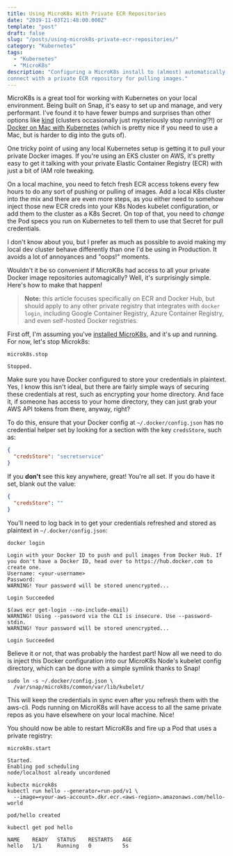 ```yaml
---
title: Using MicroK8s With Private ECR Repositories
date: "2019-11-03T21:48:00.000Z"
template: "post"
draft: false
slug: "/posts/using-microk8s-private-ecr-repositories/"
category: "Kubernetes"
tags:
  - "Kubernetes"
  - "MicroK8s"
description: "Configuring a MicroK8s install to (almost) automatically
connect with a private ECR repository for pulling images."
---
```

MicroK8s is a great tool for working with Kubernetes on your local environment.
Being built on Snap, it's easy to set up and manage, and very performant. I've found it to have fewer
bumps and surprises than other options like [kind](https://kind.sigs.k8s.io/)
(clusters occasionally just mysteriously stop running!?!) or
[Docker on Mac with Kubernetes](https://www.docker.com/blog/docker-mac-kubernetes/)
(which is pretty nice if you need to use a Mac, but is harder to dig
into the guts of).

One tricky point of using any local Kubernetes setup is getting it to pull your
private Docker images. If you're using an EKS cluster on AWS, it's pretty easy to get it
talking with your private Elastic Container Registry (ECR) with just a bit of IAM role tweaking.

On a local machine, you need to fetch fresh ECR access tokens every few hours to do any
sort of pushing or pulling of images. Add a local K8s cluster into the mix and
there are even more steps, as you either need
to somehow inject those new ECR creds into your K8s Nodes kubelet configuration, or add
them to the cluster as a K8s Secret. On top of that, you need to *change* the Pod
specs you run on Kubernetes to tell them to use that Secret for pull credentials.

I don't know about you, but I prefer as much as possible to avoid making my
local dev cluster behave differently than
one I'd be using in Production. It avoids a lot of annoyances and "oops!" moments.

Wouldn't it be so convenient if MicroK8s had access to all your private Docker image
repositories automagically? Well, it's surprisingly simple. Here's how to
make that happen!

> **Note:** this article focuses specifically on ECR and Docker Hub, but should apply
to any other private registry that integrates with `docker login`, including
Google Container Registry, Azure Container Registry, and even self-hosted Docker registries.

First off, I'm assuming you've [installed MicroK8s](https://microk8s.io/docs/),
and it's up and running. For now, let's stop Microk8s:

```bash{outputLines: 2-3}
microk8s.stop

Stopped.
```

Make sure you have Docker configured to store your credentials in plaintext. Yes,
I know this isn't ideal, but there are fairly simple ways of securing these credentials
at rest, such as encrypting your home directory. And face it, if someone has access
to your home directory, they can just grab your AWS API tokens from there, anyway, right?

To do this, ensure that your Docker config at `~/.docker/config.json` has no
credential helper set by looking for a section with the key `credsStore`, such as:

```json
{
  "credsStore": "secretservice"
}
```

If you **don't** see this key anywhere, great! You're all set. If you do have it set, blank out the value:

```json
{
  "credsStore": ""
}
```

You'll need to log back in to get your credentials refreshed and stored as plaintext
in `~/.docker/config.json`:

```bash{outputLines: 2-9,11-15}
docker login

Login with your Docker ID to push and pull images from Docker Hub. If you don't have a Docker ID, head over to https://hub.docker.com to create one.
Username: <your-username>
Password:
WARNING! Your password will be stored unencrypted...

Login Succeeded

$(aws ecr get-login --no-include-email)
WARNING! Using --password via the CLI is insecure. Use --password-stdin.
WARNING! Your password will be stored unencrypted...

Login Succeeded
```

Believe it or not, that was probably the hardest part! Now all we need to do is inject
this Docker configuration into our MicroK8s Node's kubelet config directory, which can
be done with a simple symlink thanks to Snap!

```bash{outputLines: 2}
sudo ln -s ~/.docker/config.json \
  /var/snap/microk8s/common/var/lib/kubelet/
```

This will keep the credentials in sync even after you refresh them with the
aws-cli. Pods running on MicroK8s will have access to all the same private repos
as you have elsewhere on your local machine. Nice!

You should now be able to restart MicroK8s and fire up a Pod that uses a private registry:

```bash{outputLines: 2-6,9-12,14-16}
microk8s.start

Started.
Enabling pod scheduling
node/localhost already uncordoned

kubectx microk8s
kubectl run hello --generator=run-pod/v1 \
  --image=<your-aws-account>.dkr.ecr.<aws-region>.amazonaws.com/hello-world

pod/hello created

kubectl get pod hello

NAME    READY   STATUS    RESTARTS   AGE
hello   1/1     Running   0          5s
```
